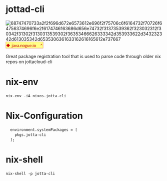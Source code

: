 # jottad-cli


![68747470733a2f2f696d672e6573612e696f2f75706c6f6164732f70726f64756374696f6e2f6174746163686d656e74732f31373539362f323032312f30342f31302f3130313539302f36353466626333342d353933622d343232342d613035342d6535306361633162616165612e737667](https://github.com/NikolayTach/nix_patch/assets/42199859/c41c9c94-3e2e-4895-b88e-33787d682a4d)
<img width="120" alt="Screenshot from 2024-03-19 18-03-08.png (15.8 kB)" src="https://raw.githubusercontent.com/NikolayTach/nix_patch/main/logos.png">


Great package registration tool that is used to parse code through older nix repos on  jottacloud-cli

# nix-env
```
nix-env -iA nixos.jotta-cli
```
# Nix-Configuration

```
  environment.systemPackages = [
    pkgs.jotta-cli
  ];
```

# nix-shell

```
nix-shell -p jotta-cli
```
